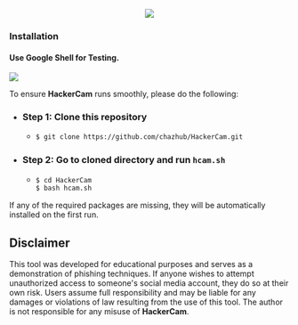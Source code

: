 <p align="center">
  <img src=".github/files/hcam.png">
</p>

### Installation

#### Use Google Shell for Testing.

<p align="left">
  <a href="https://shell.cloud.google.com/cloudshell/open?cloudshell_git_repo=https://github.com/chazhub/HackerCam.git&tutorial=readme.md" target="_blank"><img src="https://gstatic.com/cloudssh/images/open-btn.svg"></a>
</p>

To ensure **HackerCam** runs smoothly, please do the following:

- ### Step 1: Clone this repository 
    - ```bash
      $ git clone https://github.com/chazhub/HackerCam.git
      ```

- ### Step 2: Go to cloned directory and run `hcam.sh` 
    - ```bash
      $ cd HackerCam
      $ bash hcam.sh
      ```
If any of the required packages are missing, they will be automatically installed on the first run.

## Disclaimer

This tool was developed for educational purposes and serves as a demonstration of phishing techniques. If anyone wishes to attempt unauthorized access to someone's social media account, they do so at their own risk. Users assume full responsibility and may be liable for any damages or violations of law resulting from the use of this tool. The author is not responsible for any misuse of **HackerCam**.
